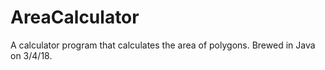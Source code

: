 # AreaCalculator
A calculator program that calculates the area of polygons. Brewed in Java on 3/4/18.
